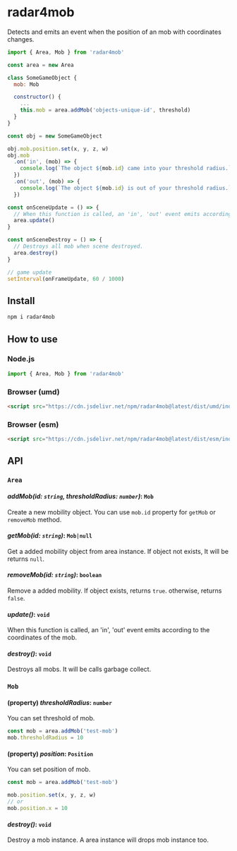 # radar4mob

Detects and emits an event when the position of an mob with coordinates changes.

```javascript
import { Area, Mob } from 'radar4mob'

const area = new Area

class SomeGameObject {
  mob: Mob

  constructor() {
    ...
    this.mob = area.addMob('objects-unique-id', threshold)
  }
}

const obj = new SomeGameObject

obj.mob.position.set(x, y, z, w)
obj.mob
  .on('in', (mob) => {
    console.log(`The object ${mob.id} came into your threshold radius.`)
  })
  .on('out', (mob) => {
    console.log(`The object ${mob.id} is out of your threshold radius.`)
  })

const onSceneUpdate = () => {
  // When this function is called, an 'in', 'out' event emits according to the coordinates of the mob.
  area.update()
}

const onSceneDestroy = () => {
  // Destroys all mob when scene destroyed.
  area.destroy()
}

// game update
setInterval(onFrameUpdate, 60 / 1000)
```

## Install

```bash
npm i radar4mob
```

## How to use

### Node.js

```javascript
import { Area, Mob } from 'radar4mob'
```

### Browser (umd)

```html
<script src="https://cdn.jsdelivr.net/npm/radar4mob@latest/dist/umd/index.min.js"></script>
```

### Browser (esm)

```html
<script src="https://cdn.jsdelivr.net/npm/radar4mob@latest/dist/esm/index.min.js"></script>
```

## API

### `Area`

#### *addMob(id: `string`, thresholdRadius: `number`)*: `Mob`

Create a new mobility object. You can use `mob.id` property for `getMob` or `removeMob` method.

#### *getMob(id: `string`)*: `Mob|null`

Get a added mobility object from area instance. If object not exists, It will be returns `null`.

#### *removeMob(id: `string`)*: `boolean`

Remove a added mobility. If object exists, returns `true`. otherwise, returns `false`.

#### *update()*: `void`

When this function is called, an 'in', 'out' event emits according to the coordinates of the mob.

#### *destroy()*: `void`

Destroys all mobs. It will be calls garbage collect.

### `Mob`

#### (property) *thresholdRadius*: `number`

You can set threshold of mob.

```javascript
const mob = area.addMob('test-mob')
mob.thresholdRadius = 10
```

#### (property) *position*: `Position`

You can set position of mob.

```javascript
const mob = area.addMob('test-mob')

mob.position.set(x, y, z, w)
// or
mob.position.x = 10
```

#### *destroy()*: `void`

Destroy a mob instance. A area instance will drops mob instance too.
